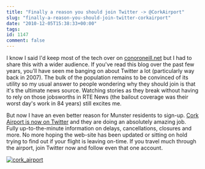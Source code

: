 ```yaml
---
title: "Finally a reason you should join Twitter -> @CorkAirport"
slug: "finally-a-reason-you-should-join-twitter-corkairport"
date: "2010-12-05T15:38:33+00:00"
tags:
id: 1147
comment: false
---
```


I know I said I'd keep most of the tech over on [conoroneill.net](http://conoroneill.net/) but I had to share this with a wider audience. If you've read this blog over the past few years, you'll have seen me banging on about Twitter a lot (particularly way back in 2007). The bulk of the population remains to be convinced of its utility so my usual answer to people wondering why they should join is that it's the ultimate news source. Watching stories as they break without having to rely on those jobsworths in RTE News (the bailout coverage was their worst day's work in 84 years) still excites me.

But now I have an even better reason for Munster residents to sign-up. [Cork Airport is now on Twitter](http://twitter.com/corkairport) and they are doing an absolutely amazing job. Fully up-to-the-minute information on delays, cancellations, closures and more. No more hoping the web-site has been updated or sitting on hold trying to find out if your flight is leaving on-time. If you travel much through the airport, join Twitter now and follow even that one account.

[![](https://d1tidq54inel9p.cloudfront.net/wp-content/uploads/2010/12/cork_airport.png "cork_airport")](https://d1tidq54inel9p.cloudfront.net/wp-content/uploads/2010/12/cork_airport.png)
